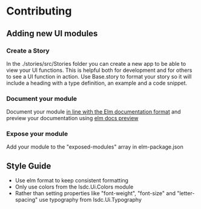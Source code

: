 # Contributing

## Adding new UI modules
### Create a Story
In the ./stories/src/Stories folder you can create a new app to be able to view your UI functions. This is helpful both for development and for others to see a UI function in action. Use Base.story to format your story so it will include a heading with a type definition, an example and a code snippet.
### Document your module
Document your module [in line with the Elm documentation format](http://package.elm-lang.org/help/documentation-format) and preview your documentation using [elm docs preview](http://package.elm-lang.org/help/docs-preview)
### Expose your module
Add your module to the "exposed-modules" array in elm-package.json

## Style Guide
* Use elm format to keep consistent formatting
* Only use colors from the Isdc.Ui.Colors module
* Rather than setting properties like "font-weight", "font-size" and "letter-spacing" use typography from Isdc.Ui.Typography
